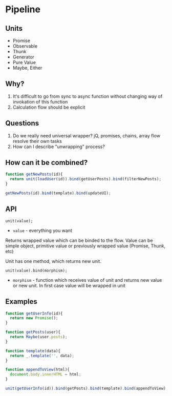# Pipeline

## Units

 - Promise
 - Observable
 - Thunk
 - Generator
 - Pure Value
 - Maybe, Either

## Why?

 1. It's difficult to go from sync to async function without changing way of invokation of this function
 2. Calculation flow should be explicit

## Questions

 1. Do we really need universal wrapper? jQ, promises, chains, array flow resolve their own tasks
 2. How can I describe "unwrapping" process?

## How can it be combined?

```javascript
function getNewPosts(id){
  return unit(loadUser(id)).bind(getUserPosts).bind(filterNewPosts);
}

getNewPosts(id).bind(template).bind(updateUI);
```

## API

    unit(value);

 * `value` - everything you want

Returns wrapped value which can be binded to the flow. Value can be simple object, primitive value or previously wrapped value (Promise, Thunk, etc)

Unit has one method, which returns new unit.

    unit(value).bind(morphism);

 * `morphism` - function which receives value of unit and returns new value or new unit. In first case value will be wrapped in unit

## Examples

```javascript
function getUserInfo(id){
  return new Promise();
}

function getPosts(user){
  return Maybe(user.posts);
}

function template(data){
  return _.template('', data);
}

function appendToView(html){
  document.body.innerHTML = html;
}

unit(getUserInfo(id)).bind(getPosts).bind(template).bind(appendToView);
```
